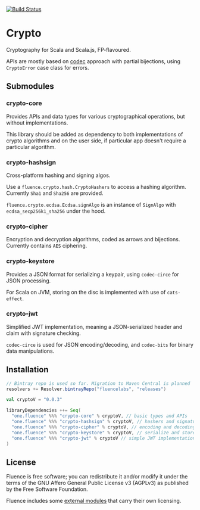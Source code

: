[![Build Status](https://travis-ci.org/fluencelabs/crypto.svg?branch=master)](https://travis-ci.org/fluencelabs/crypto)

# Сrypto

Cryptography for Scala and Scala.js, FP-flavoured.

APIs are mostly based on [codec](https://github.com/fluencelabs/codec) approach with partial bijections, using `CryptoError` case class for errors.

## Submodules

### crypto-core

Provides APIs and data types for various cryptographical operations, but without implementations.

This library should be added as dependency to both implementations of crypto algorithms and on the user side, if particular app doesn't require a particular algorithm.

### crypto-hashsign

Cross-platform hashing and signing algos.

Use a `fluence.crypto.hash.CryptoHashers` to access a hashing algorithm. Currently `Sha1` and `Sha256` are provided.

`fluence.crypto.ecdsa.Ecdsa.signAlgo` is an instance of `SignAlgo` with `ecdsa_secp256k1_sha256` under the hood.

### crypto-cipher

Encryption and decryption algorithms, coded as arrows and bijections. Currently contains `AES` ciphering.

### crypto-keystore

Provides a JSON format for serializing a keypair, using `codec-circe` for JSON processing.

For Scala on JVM, storing on the disc is implemented with use of `cats-effect`. 

### crypto-jwt

Simplified JWT implementation, meaning a JSON-serialized header and claim with signature checking.

`codec-circe` is used for JSON encoding/decoding, and `codec-bits` for binary data manipulations.

## Installation

```scala
// Bintray repo is used so far. Migration to Maven Central is planned
resolvers += Resolver.bintrayRepo("fluencelabs", "releases")

val cryptoV = "0.0.3"

libraryDependencies ++= Seq(
  "one.fluence" %%% "crypto-core" % cryptoV, // basic types and APIs
  "one.fluence" %%% "crypto-hashsign" % cryptoV, // hashers and signatures
  "one.fluence" %%% "crypto-cipher" % cryptoV, // encoding and decoding
  "one.fluence" %%% "crypto-keystore" % cryptoV, // serialize and store a keypair
  "one.fluence" %%% "crypto-jwt" % cryptoV // simple JWT implementation
)
```

## License

Fluence is free software; you can redistribute it and/or modify it under the terms of the GNU Affero General Public License v3 (AGPLv3) as published by the Free Software Foundation.

Fluence includes some [external modules](https://github.com/fluencelabs/crypto/blob/master/build.sbt) that carry their own licensing.
